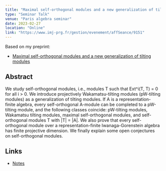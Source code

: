 ```yaml
---
title: "Maximal self-orthogonal modules and a new generalization of tilting modules"
type: "Seminar Talk"
venue: "Paris algebra seminar"
date: 2023-02-27
location: "Online"
link: "https://www.imj-prg.fr/gestion/evenement/affSeance/9151"
---
```


Based on my preprint:

- [Maximal self-orthogonal modules and a new generalization of tilting modules](/papers/mso/)

## Abstract

We study self-orthogonal modules, i.e., modules T such that Ext^i(T, T) = 0 for all i > 0. We introduce projectively Wakamatsu-tilting modules (pW-tilting modules) as a generalization of tilting modules. If A is a representation-finite algebra, every self-orthogonal A-module can be completed to a pW-tilting module, and the following classes coincide: pW-tilting modules, Wakamatsu tilting modules, maximal self-orthogonal modules, and self-orthogonal modules T with \|T\| = \|A\|. We also prove that every self-orthogonal module over a representation-finite Iwanaga-Gorenstein algebra has finite projective dimension. We finally explain some open conjectures on self-orthogonal modules.

## Links

- [Notes](/files/2023-02-27.pdf)
